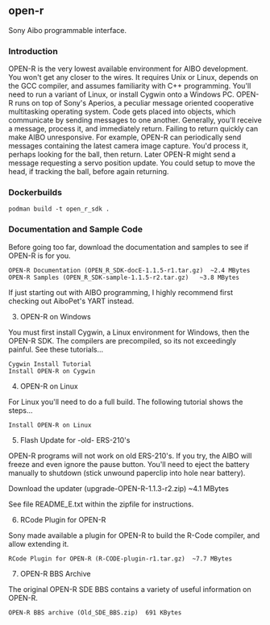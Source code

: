 ## open-r

Sony Aibo programmable interface.

### Introduction

OPEN-R is the very lowest available environment for AIBO development.   You won't get any closer to the wires.  It requires Unix or Linux, depends on the GCC compiler, and assumes familiarity with C++ programming.  You'll need to run a variant of Linux, or install Cygwin onto a Windows PC. OPEN-R runs on top of Sony's Aperios, a peculiar message oriented cooperative multitasking operating system.   Code gets placed into objects, which communicate by sending messages to one another.   Generally, you'll receive a message, process it, and immediately return.  Failing to return quickly can make AIBO unresponsive. For example, OPEN-R can periodically send messages containing the latest camera image capture.  You'd process it, perhaps looking for the ball, then return.   Later OPEN-R might send a message requesting a servo position update.  You could setup to move the head, if tracking the ball, before again returning.

### Dockerbuilds

`podman build -t open_r_sdk .`

### Documentation and Sample Code

Before going too far, download the documentation and samples to see if OPEN-R is for you.

    OPEN-R Documentation (OPEN_R_SDK-docE-1.1.5-r1.tar.gz)  ~2.4 MBytes
    OPEN-R Samples (OPEN_R_SDK-sample-1.1.5-r2.tar.gz)   ~3.8 MBytes

If just starting out with AIBO programming, I highly recommend first checking out AiboPet's YART instead.


3. OPEN-R on Windows

You must first install Cygwin, a Linux environment for Windows, then the OPEN-R SDK.   The compilers are precompiled, so its not exceedingly painful.    See these tutorials...

    Cygwin Install Tutorial
    Install OPEN-R on Cygwin



4. OPEN-R on Linux

For Linux you'll need to do a full build.   The following tutorial shows the steps...

    Install OPEN-R on Linux



5. Flash Update for -old- ERS-210's

OPEN-R programs will not work on old ERS-210's.   If you try, the AIBO will freeze and even ignore the pause button.  You'll need to eject the battery manually to shutdown (stick unwound paperclip into hole near battery).

Download the updater (upgrade-OPEN-R-1.1.3-r2.zip) ~4.1 MBytes

See file README_E.txt within the zipfile for instructions.


6. RCode Plugin for OPEN-R

Sony made available a plugin for OPEN-R to build the R-Code compiler, and allow extending it.

    RCode Plugin for OPEN-R (R-CODE-plugin-r1.tar.gz)  ~7.7 MBytes



7. OPEN-R BBS Archive

The original OPEN-R SDE BBS contains a variety of useful information on OPEN-R.  

    OPEN-R BBS archive (Old_SDE_BBS.zip)  691 KBytes
